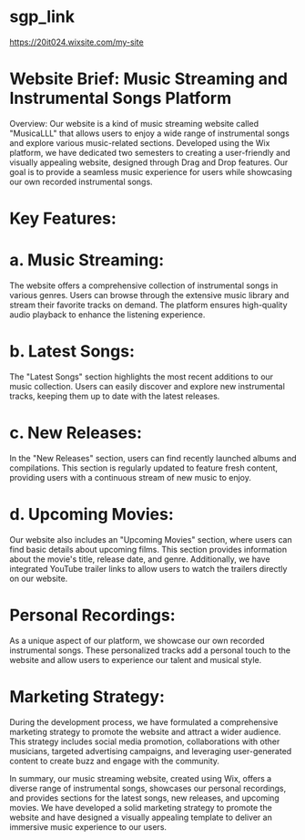 # sgp_link
https://20it024.wixsite.com/my-site

# Website Brief: Music Streaming and Instrumental Songs Platform

Overview:
Our website is a kind of music streaming website called "MusicaLLL" that allows users to enjoy a wide range of instrumental songs and explore various music-related sections. Developed using the Wix platform, we have dedicated two semesters to creating a user-friendly and visually appealing website, designed through Drag and Drop features. Our goal is to provide a seamless music experience for users while showcasing our own recorded instrumental songs.

# Key Features:

# a. Music Streaming:
The website offers a comprehensive collection of instrumental songs in various genres. Users can browse through the extensive music library and stream their favorite tracks on demand. The platform ensures high-quality audio playback to enhance the listening experience.

# b. Latest Songs:
The "Latest Songs" section highlights the most recent additions to our music collection. Users can easily discover and explore new instrumental tracks, keeping them up to date with the latest releases.

# c. New Releases:
In the "New Releases" section, users can find recently launched albums and compilations. This section is regularly updated to feature fresh content, providing users with a continuous stream of new music to enjoy.

# d. Upcoming Movies:
Our website also includes an "Upcoming Movies" section, where users can find basic details about upcoming films. This section provides information about the movie's title, release date, and genre. Additionally, we have integrated YouTube trailer links to allow users to watch the trailers directly on our website.

# Personal Recordings:
As a unique aspect of our platform, we showcase our own recorded instrumental songs. These personalized tracks add a personal touch to the website and allow users to experience our talent and musical style.

# Marketing Strategy:
During the development process, we have formulated a comprehensive marketing strategy to promote the website and attract a wider audience. This strategy includes social media promotion, collaborations with other musicians, targeted advertising campaigns, and leveraging user-generated content to create buzz and engage with the community.


In summary, our music streaming website, created using Wix, offers a diverse range of instrumental songs, showcases our personal recordings, and provides sections for the latest songs, new releases, and upcoming movies. We have developed a solid marketing strategy to promote the website and have designed a visually appealing template to deliver an immersive music experience to our users.
